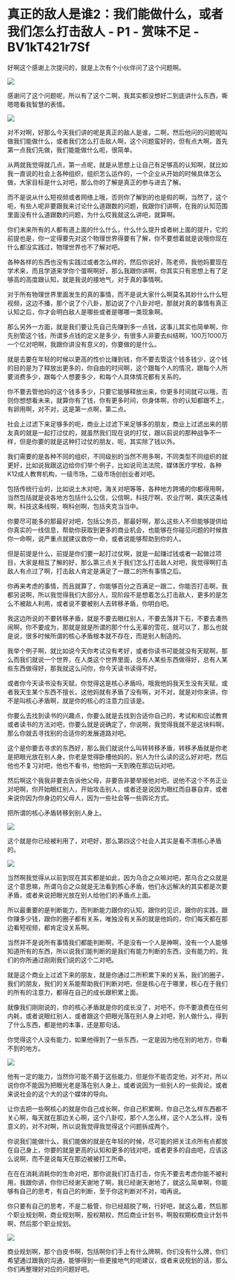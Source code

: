# 真正的敌人是谁2：我们能做什么，或者我们怎么打击敌人 - P1 - 赏味不足 - BV1kT421r7Sf

好啊这个感谢上次提问的，就是上次有个小伙伴问了这个问题啊。

![](img/c98ad7ea6bbf15775ba905500869c91d_1.png)

感谢问了这个问题呢，所以有了这个二啊，我其实都没想好二到底讲什么东西，嘶嗯嗯看我智慧的表情。

![](img/c98ad7ea6bbf15775ba905500869c91d_3.png)

对不对啊，好那么今天我们讲的呢是真正的敌人是谁，二啊，然后他问的问题呢叫做我们能做什么，或者我们怎么打击敌人啊，这个问题蛮好的，但有点大啊，首先第一点我们先做，我们能能做什么呃，很简单。

从两就我觉得就几点，第一点呢，就是从思想上让自己有足够高的认知啊，就比如我一直说的社会上各种组织，组织怎么运作的，一个企业从开始的时候具体怎么做，大家目标是什么对吧，那么你的了解是真正的参与进去了解。

而不是说从什么短视频或者网络上哦，否则你了解到的也是假的啊，当然了，这个呃，有些人呢非要跟我来讨论什么道跟数的问题，我跟你们讲啊，在我的认知范围里面没有什么道跟数的问题，为什么哎我就这么讲吧，就算啊。

你们未来所有的人都有道上面的什么什么，什么什么提升或者树上面的提升，它的前提也是，你一定得要先对这个物理世界得要有了解，你不要想着就是说哦你现在什么都没实践过，物理世界也不了解对吧。

各种各样的东西也没有实践过或者怎么样的，然后你说好，陈老师，我他妈要现在学术来，而且学道来学你个蛋啊啊好，那么我跟你讲啊，你其实只有思想上有了足够高的高度跟认知，就是我说的接地气，对于真的事情啊。

对于所有物理世界里面发生的真的事情，而不是说大家什么啊莫名其妙什么什么短视频，这边不播，那个说了个八卦，那边说了个八卦对吧，那就对真的事情有真正认知之后，你才会明白敌人是哪些或者是哪哪一类现象啊。

那么另外一方面，就是我们要让先自己先赚到多一点钱，这事儿其实也简单啊，你先别管这个钱，所谓多点钱的定义是多少，有很多人非要去纠结啊，100万1000万一个亿对吧啊，我跟你讲没有意义的，你要做的是什么。

就是去要在年轻的时候以更高的性价比赚到钱，你不要去管这个钱多钱少，这个钱的目的是为了释放出更多的，你自由的时间啊，这个跟每个人的情况，跟每个人所要消费多少，跟每个人想要多少，和每个人具体情况都有关系的。

你不要去管他妈的这个钱多多少，只要它能够释放出来，你更多时间就可以哦，否则你想想看未来，就算你有了钱，你有更多时间，你身体啊，你的认知都跟不上，有卵用啊，对不对，这是第一点啊，第二点。

社会上过滤下来足够多的呃，商业上过滤下来足够多的朋友，商业上过滤出来的朋友真的就是一起打过仗的，就虽然我们现在说的打仗，跟以前说的那种战争不一样，但是你要的就是这种打过仗的朋友，呃，其实除了钱以外。

我们需要的是各种不同的组织，不同级别的当然不用多啊，不同类型不同组织的就更好，比如说我跟这边给你们举个例子，比如说司法法院，媒体医疗学校，各种K12成人教育机构，一级市场，二级市场创创业者对吧。

包括传统行业的，比如说土木对吧，海关对吧等等，各种地方跨境的你都得用啊，当然包括就是说各地方包括什么公信，公信啊，科技厅啊，农业厅啊，龚庆这条线啊，科技这条线啊，啊科创啊，包括夹克当当中。

你要尽可能多的那最好对吧，包括公务员，那最好啊，那么这些人不但能够提供给你真实的一线信息，帮助你获取到更多的商业机会，也能够在你碰见问题的时候救你一命啊，说严重点就建议救你一命，或者说能够帮助到你的人。

但是前提是什么，前提是你们要一起打过仗啊，就是一起赚过钱或者一起做过项目，大家是相互了解的好，那么第三点关于我们怎么打击敌人对吧，我觉得啊打击敌人有点过了啊，打击敌人肯定是满足了一跟二的所有事情之后。

你再来考虑的事情，而且就算了，你能够百分之百满足一跟二，你能否打击啊，我都另说啊，所以我觉得我们大部分人，现阶段不是想着怎么打击敌人，更多的是怎么不被敌人利用，或者说不要被别人去转移矛盾，你明白吧。

我这边所说的不要转移矛盾，就是不要去眼红别人，不要去落井下石，不要去凑热闹啊，你不要成为，那就是就是所谓的那个什么无辜的雪花，就可以了，那么也就是说，很多时候所谓的核心矛盾根本就不存在，而是别人制造的。

我举个例子啊，就比如说今天你考试没有考好，或者你读书可能就没有天赋啊，那么而我们就说一个世界，在人类这个世界里面，总有人某些东西做得好，总有人某些东西做得好，那我就这么问你，你今天读书读得不好。

或者你今天读书没有天赋，你觉得这是核心矛盾吗，哦我他妈我天生没有天赋，或者我天生某个东西不擅长，这他妈就有矛盾了没有啊，对不对，就是对你来讲，你不是叫核心矛盾啊，就是你的核心的注意力应该是。

你要么去找到读书的兴趣点，你要么就是去找到合适你自己的，考试和和应试教育或者读书的方法对吧，你要么就是说确定了，你说啊，我觉得我就不是这块料啊，那么你就去寻找别的合适你的发展道路对吧。

这个是你要去寻求的东西好，那么我们就说什么叫转转移矛盾，转移矛盾就是你老是把眼光放在别人身，你老是觉得卧槽他妈的，别人为什么读的这么好对吧，然后他也不复习对吧，他也不看书，他他妈一天到晚在那边玩对吧。

然后啊这个我我非要去告诉他父母，非要告非要举报他对吧，说他不这个不务正业对吧啊，你开始眼红别人，开始攻击别人，或者还是说因为眼红而自暴自弃，或者来说你因为你身边的父母人，因为一些社会等一些舆论方式。

把所谓的核心矛盾转移到别人身上。

![](img/c98ad7ea6bbf15775ba905500869c91d_5.png)

这个就是你已经被利用了，对吧好，那么第四这个社会人其实是看不清核心矛盾的。

![](img/c98ad7ea6bbf15775ba905500869c91d_7.png)

当然啊我觉得从以前到现在其实都是如此，因为乌合之众嘛对吧，那乌合之众就是这个意思嘛，所谓乌合之众就是无法看到核心矛盾，他们永远解决的其实都是次要矛盾，或者来说把眼光放在别人给他们的矛盾点上面。

所以最重要的是判断能力，而判断能力跟你的认知，跟你的见识，跟你的实践，跟你赚多少钱，跟你的圈子都有关系，唯独没有关系的就是他妈的，你们每天都在那边看短视频，都肯定没关系啊。

当然并不是说所有事情我们都能判断啊，不是没有一个人是神啊，没有一个人能够知道所有的东西，所以说我们能判断的是我们有能力判断的东西，没有能力的，我们的你所通过刚刚我们说的这个二对吧。

就是这个商业上过滤下来的朋友，就是你通过二所积累下来的关系，我们的圈子，我们的朋友，我们的关系能帮助我们判断对吧，但是核心在于哪里，核心在于我们的所有的注意力，都得在自己的成长跟积累上面。

就像我们刚刚说的，你的核心矛盾就是你的成长没了，对吧不，你不要浪费在任何内耗，或者说眼红别人，或者跟这个把眼光落在别人身上对吧，别人做什么，得到了什么东西，都是他的本事，还是那句话。

你觉得这个人没有能力，如果他得到了一些东西，一定是因为他在别的地方，你看不到的地方。

![](img/c98ad7ea6bbf15775ba905500869c91d_9.png)

他有一定的能力，当然你可能不屑于这些能力，但是你不能否定他，对不对，所以说你你不能因为把眼光老是落在别人身上，或者说因为一些别人的一些舆论，或者来说社会的这个大的这个媒体的导向。

让你去把一些啊核心的就是你自己成长啊，你自己积累啊，你自己怎么样东西都不关心啊，每天就在那边关心啊，这个八卦哎，那个人怎么样，这个人怎么样，没有意义的，对不对啊，所以说我觉得我觉得这个问题拆成两个。

你说我们能做什么，我们能做的就是在年轻的时候，尽可能的把关注点所有点都放在自己身上，你要的就是更高的认知和更多的钱对吧，或者更多的自由吧，应该这么说啊，而不是说每天在那边被被打工所牵。

在在在消耗消耗你的生命对吧，那你说我们打击打击，你先不要去考虑你能不被利用，我跟你讲，你你已经谢天谢地了啊，我已经谢天谢地了，就这么简单啊，你能够有自己的思考，有自己的判断，至于你这判断对不对，咱再说。

你只要有自己的思考，不是二极管，你已经超脱了啊，行好吧，就这么着，然后那个职业规划啊，商业规划啊，股权期权，然后商业计划书，啊股权期权商业计划书啊，然后那个职业规划。



![](img/c98ad7ea6bbf15775ba905500869c91d_11.png)

商业规划啊，那个白皮书啊，包括啊你们手上有什么牌啊，你们没有什么牌，你们希望通过跟我的沟通，能够得到一些更接地气的呃建议，或者来说规划的话，那么你们再整理好对应的问题好吧。

